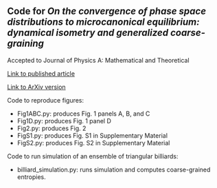 
## Code for *On the convergence of phase space distributions to microcanonical equilibrium: dynamical isometry and generalized coarse-graining*

Accepted to Journal of Physics A: Mathematical and Theoretical

[Link to published article](https://doi.org/10.1088/1751-8121/ad7c9e)

[Link to ArXiv version](https://arxiv.org/abs/2404.05123)


Code to reproduce figures:
* Fig1ABC.py: produces Fig. 1 panels A, B, and C
* Fig1D.py: produces Fig. 1 panel D
* Fig2.py: produces Fig. 2
* FigS1.py: produces Fig. S1 in Supplementary Material
* FigS2.py: produces Fig. S2 in Supplementary Material


Code to run simulation of an ensemble of triangular billiards:
* billiard_simulation.py: runs simulation and computes coarse-grained entropies.